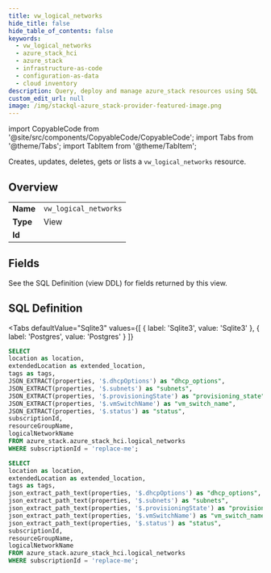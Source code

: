 ```yaml
--- 
title: vw_logical_networks
hide_title: false
hide_table_of_contents: false
keywords:
  - vw_logical_networks
  - azure_stack_hci
  - azure_stack
  - infrastructure-as-code
  - configuration-as-data
  - cloud inventory
description: Query, deploy and manage azure_stack resources using SQL
custom_edit_url: null
image: /img/stackql-azure_stack-provider-featured-image.png
---
```


import CopyableCode from '@site/src/components/CopyableCode/CopyableCode';
import Tabs from '@theme/Tabs';
import TabItem from '@theme/TabItem';

Creates, updates, deletes, gets or lists a <code>vw_logical_networks</code> resource.

## Overview
<table><tbody>
<tr><td><b>Name</b></td><td><code>vw_logical_networks</code></td></tr>
<tr><td><b>Type</b></td><td>View</td></tr>
<tr><td><b>Id</b></td><td><CopyableCode code="azure_stack.azure_stack_hci.vw_logical_networks" /></td></tr>
</tbody></table>

## Fields

See the SQL Definition (view DDL) for fields returned by this view.

## SQL Definition

<Tabs
defaultValue="Sqlite3"
values={[
{ label: 'Sqlite3', value: 'Sqlite3' },
{ label: 'Postgres', value: 'Postgres' }
]}
>
<TabItem value="Sqlite3">

```sql
SELECT
location as location,
extendedLocation as extended_location,
tags as tags,
JSON_EXTRACT(properties, '$.dhcpOptions') as "dhcp_options",
JSON_EXTRACT(properties, '$.subnets') as "subnets",
JSON_EXTRACT(properties, '$.provisioningState') as "provisioning_state",
JSON_EXTRACT(properties, '$.vmSwitchName') as "vm_switch_name",
JSON_EXTRACT(properties, '$.status') as "status",
subscriptionId,
resourceGroupName,
logicalNetworkName
FROM azure_stack.azure_stack_hci.logical_networks
WHERE subscriptionId = 'replace-me';
```

</TabItem>
<TabItem value="Postgres">

```sql
SELECT
location as location,
extendedLocation as extended_location,
tags as tags,
json_extract_path_text(properties, '$.dhcpOptions') as "dhcp_options",
json_extract_path_text(properties, '$.subnets') as "subnets",
json_extract_path_text(properties, '$.provisioningState') as "provisioning_state",
json_extract_path_text(properties, '$.vmSwitchName') as "vm_switch_name",
json_extract_path_text(properties, '$.status') as "status",
subscriptionId,
resourceGroupName,
logicalNetworkName
FROM azure_stack.azure_stack_hci.logical_networks
WHERE subscriptionId = 'replace-me';
```

</TabItem>
</Tabs>
